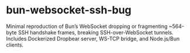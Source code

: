 # bun-websocket-ssh-bug

Minimal reproduction of Bun’s WebSocket dropping or fragmenting ~564-byte SSH
handshake frames, breaking SSH-over-WebSocket tunnels. Includes Dockerized
Dropbear server, WS-TCP bridge, and Node.js/Bun clients.
